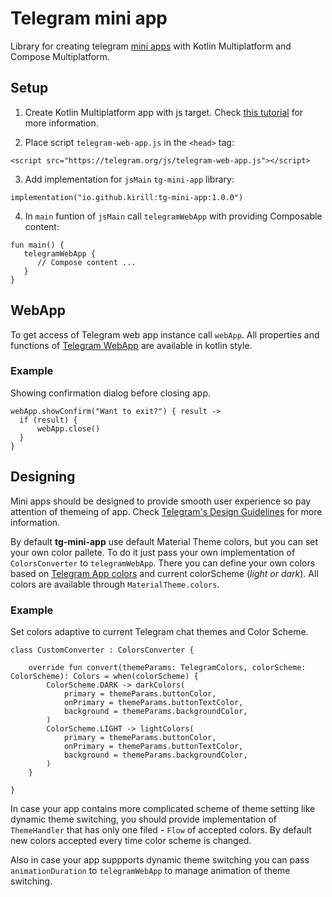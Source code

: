 # Telegram mini app
Library for creating telegram [mini apps](https://core.telegram.org/bots/webapps) with Kotlin Multiplatform and Compose Multiplatform.

## Setup
1. Create Kotlin Multiplatform app with js target. Check [this tutorial](https://www.jetbrains.com/lp/compose-multiplatform/) for more information.

2. Place script `telegram-web-app.js` in the `<head>` tag:
```
<script src="https://telegram.org/js/telegram-web-app.js"></script>
```
3. Add implementation for `jsMain` `tg-mini-app` library:
```
implementation("io.github.kirill:tg-mini-app:1.0.0")
```
4. In `main` funtion of `jsMain` call `telegramWebApp` with providing Composable content:
```
fun main() {
   telegramWebApp {
      // Compose content ...
   }
}
```
## WebApp

To get access of Telegram web app instance call `webApp`. All properties and functions of [Telegram WebApp](https://core.telegram.org/bots/webapps#initializing-mini-apps) are available in kotlin style.

### Example
Showing confirmation dialog before closing app.
```
webApp.showConfirm("Want to exit?") { result ->
  if (result) {
      webApp.close()
  }
}
```

## Designing

Mini apps should be designed to provide smooth user experience so pay attention of themeing of app. Check [Telegram's Design Guidelines](https://core.telegram.org/bots/webapps#design-guidelines) for more information.

By default **tg-mini-app** use default Material Theme colors, but you can set your own color pallete. To do it just pass your own implementation of `ColorsConverter` to `telegramWebApp`. There you can define your own colors based on [Telegram App colors](https://telegram.org/blog/protected-content-delete-by-date-and-more/ru?setln=en#global-chat-themes-on-android) and current colorScheme (_light or dark_).
All colors are available through `MaterialTheme.colors`.

### Example
Set colors adaptive to current Telegram chat themes and Color Scheme.
```
class CustomConverter : ColorsConverter {

    override fun convert(themeParams: TelegramColors, colorScheme: ColorScheme): Colors = when(colorScheme) {
        ColorScheme.DARK -> darkColors(
            primary = themeParams.buttonColor,
            onPrimary = themeParams.buttonTextColor,
            background = themeParams.backgroundColor,
        )
        ColorScheme.LIGHT -> lightColors(
            primary = themeParams.buttonColor,
            onPrimary = themeParams.buttonTextColor,
            background = themeParams.backgroundColor,
        )
    }
    
}
```

In case your app contains more complicated scheme of theme setting like dynamic theme switching, you should provide implementation of `ThemeHandler` that has only one filed - `Flow` of accepted colors. By default new colors accepted every time color scheme is changed.

Also in case your app suppports dynamic theme switching you can pass `animationDuration` to `telegramWebApp` to manage animation of theme switching.
